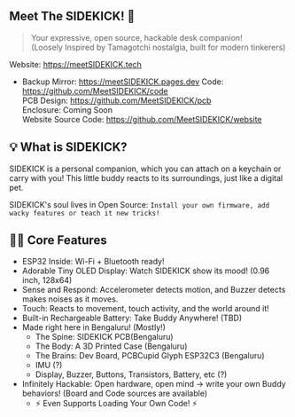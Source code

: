 ## Meet The SIDEKICK! 👋
> Your expressive, open source, hackable desk companion!  
>  (Loosely Inspired by Tamagotchi nostalgia, built for modern tinkerers)

Website: https://meetSIDEKICK.tech  
- Backup Mirror: https://meetSIDEKICK.pages.dev
Code: https://github.com/MeetSIDEKICK/code  
PCB Design: https://github.com/MeetSIDEKICK/pcb  
Enclosure: Coming Soon  
Website Source Code: https://github.com/MeetSIDEKICK/website  

## 💡 What is SIDEKICK? 
SIDEKICK is a personal companion, which you can attach on a keychain or carry with you! This little buddy reacts to its surroundings, just like a digital pet.

SIDEKICK's soul lives in Open Source: `Install your own firmware, add wacky features or teach it new tricks!`

## 👩‍💻 Core Features <!-- TODO Actual specs -->
- ESP32 Inside: Wi-Fi + Bluetooth ready!
- Adorable Tiny OLED Display: Watch SIDEKICK show its mood! (0.96 inch, 128x64)
- Sense and Respond: Accelerometer detects motion, and Buzzer detects makes noises as it moves.
- Touch: Reacts to movement, touch activity, and the world around it!
- Built-in Rechargeable Battery: Take Buddy Anywhere! (TBD)
- Made right here in Bengaluru! (Mostly!)
    - The Spine: SIDEKICK PCB(Bengaluru)
    - The Body: A 3D Printed Case (Bengaluru)
    - The Brains: Dev Board, PCBCupid Glyph ESP32C3 (Bengaluru)
    - IMU (?)
    - Display, Buzzer, Buttons, Transistors, Battery, etc (?)
- Infinitely Hackable: Open hardware, open mind -> write your own Buddy behaviors! (Board and Code sources are available)
     - ⚡ Even Supports Loading Your Own Code! ⚡
<!--

**Here are some ideas to get you started:**

🙋‍♀️ A short introduction - what is your organization all about?
🌈 Contribution guidelines - how can the community get involved?
👩‍💻 Useful resources - where can the community find your docs? Is there anything else the community should know?
🍿 Fun facts - what does your team eat for breakfast?
🧙 Remember, you can do mighty things with the power of [Markdown](https://docs.github.com/github/writing-on-github/getting-started-with-writing-and-formatting-on-github/basic-writing-and-formatting-syntax)
-->
